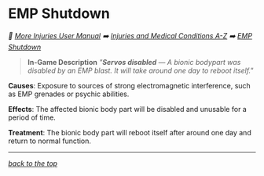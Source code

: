 # EMP Shutdown

<!-- @generate_breadcrumb_trail {"template": "_:file_folder: {0}_", "connector": " :arrow_right: "} -->
_:file_folder: [More Injuries User Manual](/docs/wiki/README.md) :arrow_right: [Injuries and Medical Conditions A-Z](/docs/wiki/injuries-and-medical-conditions-a-z/README.md) :arrow_right: [EMP Shutdown](/docs/wiki/injuries-and-medical-conditions-a-z/emp-shutdown.md)_
<!-- @end_generated_block -->

> **In-Game Description**
> _"**Servos disabled** &mdash; A bionic bodypart was disabled by an EMP blast. It will take around one day to reboot itself."_

**Causes**: Exposure to sources of strong electromagnetic interference, such as EMP grenades or psychic abilities.

**Effects**: The affected bionic body part will be disabled and unusable for a period of time.

**Treatment**: The bionic body part will reboot itself after around one day and return to normal function.

<!-- @generate_link_to_top {"template": "---\n_[back to the top]({1})_"} -->
---
_[back to the top](#emp-shutdown)_
<!-- @end_generated_block -->
